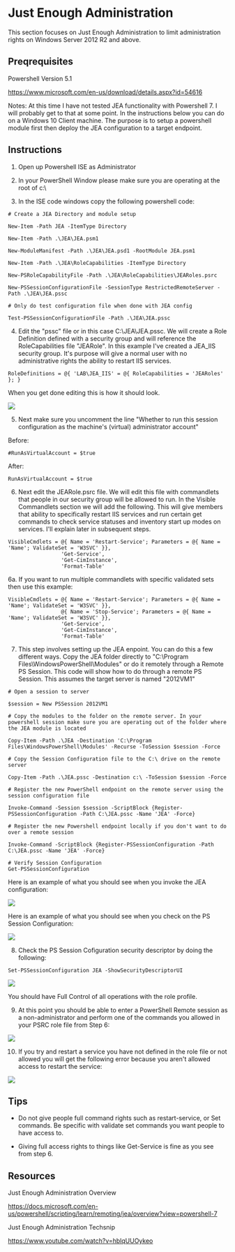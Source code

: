 # Just Enough Administration

This section focuses on Just Enough Administration to limit administration rights on Windows Server 2012 R2 and above. 

## Preqrequisites

Powershell Version 5.1

https://www.microsoft.com/en-us/download/details.aspx?id=54616

Notes: At this time I have not tested JEA functionality with Powershell 7. I will probably get to that at some point. In the instructions below you can do on a Windows 10 Client machine. The purpose is to setup a powershell module first then deploy the JEA configuration to a target endpoint.

## Instructions

1. Open up Powershell ISE as Administrator

2. In your PowerShell Window please make sure you are operating at the root of c:\

3. In the ISE code windows copy the following powershell code:

```
# Create a JEA Directory and module setup

New-Item -Path JEA -ItemType Directory

New-Item -Path .\JEA\JEA.psm1

New-ModuleManifest -Path .\JEA\JEA.psd1 -RootModule JEA.psm1

New-Item -Path .\JEA\RoleCapabilities -ItemType Directory

New-PSRoleCapabilityFile -Path .\JEA\RoleCapabilities\JEARoles.psrc

New-PSSessionConfigurationFile -SessionType RestrictedRemoteServer -Path .\JEA\JEA.pssc

# Only do test configuration file when done with JEA config

Test-PSSessionConfigurationFile -Path .\JEA\JEA.pssc
```

4. Edit the "pssc" file or in this case C:\JEA\JEA.pssc. We will create a Role Definition defined with a security group and will reference the RoleCapabilities file "JEARole". In this example I've created a JEA_IIS security group. It's purpose will give a normal user with no administrative rights the ability to restart IIS services. 

```
RoleDefinitions = @{ 'LAB\JEA_IIS' = @{ RoleCapabilities = 'JEARoles' }; }
```

When you get done editing this is how it should look.

![](https://github.com/rootsecdev/Microsoft-Blue-Forest/blob/master/Powershell/JEA/Screenshots/JEA1.PNG)

5. Next make sure you uncomment the line "Whether to run this session configuration as the machine's (virtual) administrator account"

Before:

```
#RunAsVirtualAccount = $true
```

After:

```
RunAsVirtualAccount = $true
```

6. Next edit the JEARole.psrc file. We will edit this file with commandlets that people in our security group will be allowed to run. In the Visible Commandlets section we will add the following. This will give members that ability to specifically restart IIS services and run certain get commands to check service statuses and inventory start up modes on services. I'll explain later in subsequent steps. 

```
VisibleCmdlets = @{ Name = 'Restart-Service'; Parameters = @{ Name = 'Name'; ValidateSet = 'W3SVC' }},
                 'Get-Service',
                 'Get-CimInstance',
                 'Format-Table'
```

6a. If you want to run multiple commandlets with specific validated sets then use this example:

```
VisibleCmdlets = @{ Name = 'Restart-Service'; Parameters = @{ Name = 'Name'; ValidateSet = 'W3SVC' }},
                 @{ Name = 'Stop-Service'; Parameters = @{ Name = 'Name'; ValidateSet = 'W3SVC' }},
                 'Get-Service',
                 'Get-CimInstance',
                 'Format-Table'
```
7. This step involves setting up the JEA enpoint. You can do this a few different ways. Copy the JEA folder directly to "C:\Program Files\WindowsPowerShell\Modules" or do it remotely through a Remote PS Session. This code will show how to do through a remote PS Session. This assumes the target server is named "2012VM1"

```
# Open a session to server

$session = New PSSession 2012VM1

# Copy the modules to the folder on the remote server. In your powershell session make sure you are operating out of the folder where the JEA module is located

Copy-Item -Path .\JEA -Destination 'C:\Program Files\WindowsPowerShell\Modules' -Recurse -ToSession $session -Force

# Copy the Session Configuration file to the C:\ drive on the remote server

Copy-Item -Path .\JEA.pssc -Destination c:\ -ToSession $session -Force

# Register the new PowerShell endpoint on the remote server using the session configuration file

Invoke-Command -Session $session -ScriptBlock {Register-PSSessionConfiguration -Path C:\JEA.pssc -Name 'JEA' -Force}

# Register the new Powershell endpoint locally if you don't want to do over a remote session

Invoke-Command -ScriptBlock {Register-PSSessionConfiguration -Path C:\JEA.pssc -Name 'JEA' -Force}

# Verify Session Configuration 
Get-PSSessionConfiguration

```
Here is an example of what you should see when you invoke the JEA configuration:

![](https://github.com/rootsecdev/Microsoft-Blue-Forest/blob/master/Powershell/JEA/Screenshots/JEA2.PNG)

Here is an example of what you should see when you check on the PS Session Configuration:

![](https://github.com/rootsecdev/Microsoft-Blue-Forest/blob/master/Powershell/JEA/Screenshots/JEA4.PNG)

8. Check the PS Session Cofiguration security descriptor by doing the following:

```
Set-PSSessionConfiguration JEA -ShowSecurityDescriptorUI
```

![](https://github.com/rootsecdev/Microsoft-Blue-Forest/blob/master/Powershell/JEA/Screenshots/JEA3.PNG)

You should have Full Control of all operations with the role profile.

9. At this point you should be able to enter a PowerShell Remote session as a non-administrator and perform one of the commands you allowed in your PSRC role file from Step 6:

![](https://github.com/rootsecdev/Microsoft-Blue-Forest/blob/master/Powershell/JEA/Screenshots/JEA5.PNG)

10. If you try and restart a service you have not defined in the role file or not allowed you will get the following error because you aren't allowed access to restart the service: 

![](https://github.com/rootsecdev/Microsoft-Blue-Forest/blob/master/Powershell/JEA/Screenshots/JEA6.PNG)

## Tips

- Do not give people full command rights such as restart-service, or Set commands. Be specific with validate set commands you want people to have access to. 

- Giving full access rights to things like Get-Service is fine as you see from step 6. 

## Resources

Just Enough Administration Overview

https://docs.microsoft.com/en-us/powershell/scripting/learn/remoting/jea/overview?view=powershell-7

Just Enough Administration Techsnip

https://www.youtube.com/watch?v=hblqUUOykeo
